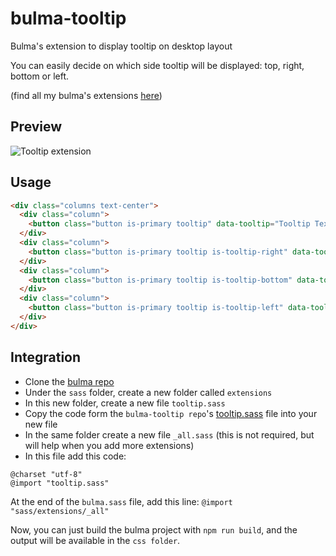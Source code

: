 # bulma-tooltip
Bulma's extension to display tooltip on desktop layout

You can easily decide on which side tooltip will be displayed: top, right, bottom or left.

(find all my bulma's extensions [here](https://github.com/Wikiki/bulma-extensions))

Preview
---
![Tooltip extension](https://img15.hostingpics.net/pics/824111ScreenShot20170719at120642.png)


Usage
---

```html
<div class="columns text-center">
  <div class="column">
    <button class="button is-primary tooltip" data-tooltip="Tooltip Text">top tooltip</button>
  </div>
  <div class="column">
    <button class="button is-primary tooltip is-tooltip-right" data-tooltip="Tooltip Text">right tooltip</button>
  </div>
  <div class="column">
    <button class="button is-primary tooltip is-tooltip-bottom" data-tooltip="Tooltip Text">bottom tooltip</button>
  </div>
  <div class="column">
    <button class="button is-primary tooltip is-tooltip-left" data-tooltip="Tooltip Text">left tooltip</button>
  </div>
</div>
```

Integration
---
- Clone the [bulma repo](https://github.com/jgthms/bulma)
- Under the `sass` folder, create a new folder called `extensions`
- In this new folder, create a new file `tooltip.sass`
- Copy the code form the `bulma-tooltip repo`'s [tooltip.sass](https://github.com/Wikiki/bulma-tooltip/blob/master/tooltip.sass) file into your new file
- In the same folder create a new file `_all.sass` (this is not required, but will help when you add more extensions)
- In this file add this code:
```
@charset "utf-8"
@import "tooltip.sass"
```
At the end of the `bulma.sass` file, add this line: `@import "sass/extensions/_all"`

Now, you can just build the bulma project with `npm run build`, and the output will be available in the `css folder`.
